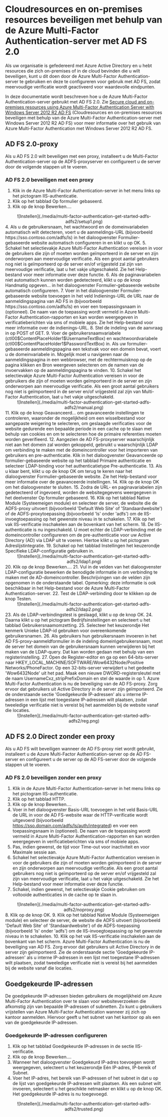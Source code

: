 <properties 
    pageTitle="Cloudresources en on-premises resources beveiligen met behulp van de Azure Multi-Factor Authentication-server met AD FS 2.0" 
    description="Dit is de Azure Multi-Factor Authentication-pagina waarop wordt beschreven hoe u met Azure MFA en AD FS 2.0 aan de slag kunt gaan." 
    services="multi-factor-authentication" 
    documentationCenter="" 
    authors="billmath" 
    manager="stevenpo" 
    editor="curtland"/>

<tags 
    ms.service="multi-factor-authentication" 
    ms.workload="identity" 
    ms.tgt_pltfrm="na" 
    ms.devlang="na" 
    ms.topic="get-started-article" 
    ms.date="08/04/2016" 
    ms.author="billmath"/>
# Cloudresources en on-premises resources beveiligen met behulp van de Azure Multi-Factor Authentication-server met AD FS 2.0

Als uw organisatie is gefedereerd met Azure Active Directory en u hebt resources die zich on-premises of in de cloud bevinden die u wilt beveiligen, kunt u dit doen door de Azure Multi-Factor Authentication-server te gebruiken en deze te configureren voor gebruik met AD FS, zodat meervoudige verificatie wordt geactiveerd voor waardevolle eindpunten.

In deze documentatie wordt beschreven hoe u de Azure Multi-Factor Authentication-server gebruikt met AD FS 2.0.  Zie [Secure cloud and on-premises resources using Azure Multi-Factor Authentication Server with Windows Server 2012 R2 AD FS](multi-factor-authentication-get-started-adfs-w2k12.md) (Cloudresources en on-premises resources beveiligen met behulp van de Azure Multi-Factor Authentication-server met Windows Server 2012 R2 AD FS) voor meer informatie over het gebruik van Azure Multi-Factor Authentication met Windows Server 2012 R2 AD FS.


## AD FS 2.0-proxy
Als u AD FS 2.0 wilt beveiligen met een proxy, installeert u de Multi-Factor Authentication-server op de ADFS-proxyserver en configureert u de server door de volgende stappen uit te voeren. 

### AD FS 2.0 beveiligen met een proxy

1. Klik in de Azure Multi-Factor Authentication-server in het menu links op het pictogram IIS-authenticatie.
2. Klik op het tabblad Op formulier gebaseerd.
3. Klik op de knop Bewerken....
<center>![Instellen](./media/multi-factor-authentication-get-started-adfs-adfs2/setup1.png)</center>
4. Als u de gebruikersnaam, het wachtwoord en de domeinvariabelen automatisch wilt detecteren, voert u de aanmeldings-URL (bijvoorbeeld https://sso.contoso.com/adfs/ls) in het dialoogvenster Formulier-gebaseerde website automatisch configureren in en klikt u op OK.
5. Schakel het selectievakje Azure Multi-Factor Authentication vereisen in voor de gebruikers die zijn of moeten worden geïmporteerd in de server en zijn onderworpen aan meervoudige verificatie. Als een groot aantal gebruikers nog niet is geïmporteerd op de server en/of vrijgesteld zal zijn van meervoudige verificatie, laat u het vakje uitgeschakeld. Zie het Help-bestand voor meer informatie over deze functie.
6. Als de paginavariabelen niet automatisch kunnen worden gedetecteerd, klikt u op de knop Handmatig opgeven... in het dialoogvenster Formulier-gebaseerde website automatisch configureren.
7. Voer in het dialoogvenster Formulier-gebaseerde website toevoegen in het veld Indienings-URL de URL naar de aanmeldingspagina van AD FS in (bijvoorbeeld https://sso.contoso.com/adfs/ls) en voer een toepassingsnaam in (optioneel). De naam van de toepassing wordt vermeld in Azure Multi-Factor Authentication-rapporten en kan worden weergegeven in verificatieberichten via sms of mobiele apps. Zie het Help-bestand voor meer informatie over de indienings-URL.
8. Stel de indeling van de aanvraag  in op POST of GET.
9. Voer de gebruikersnaamvariabele (ctl00$ContentPlaceHolder1$UsernameTextBox) en wachtwoordvariabele (ctl00$ContentPlaceHolder1$PasswordTextBox) in. Als uw formulier-gebaseerde aanmeldingspagina een tekstvak voor een domein bevat, voert u de domeinvariabele in. Mogelijk moet u navigeren naar de aanmeldingspagina in een webbrowser, met de rechtermuisknop op de pagina klikken en Bron weergeven selecteren om de namen van de invoervakken op de aanmeldingspagina te vinden.
10. Schakel het selectievakje Azure Multi-Factor Authentication vereisen in voor de gebruikers die zijn of moeten worden geïmporteerd in de server en zijn onderworpen aan meervoudige verificatie. Als een groot aantal gebruikers nog niet is geïmporteerd in de server en/of vrijgesteld zal zijn van Multi-Factor Authentication, laat u het vakje uitgeschakeld.
<center>![Instellen](./media/multi-factor-authentication-get-started-adfs-adfs2/manual.png)</center>
11. Klik op de knop Geavanceerd... om geavanceerde instellingen te controleren, waaronder de mogelijkheid om een wisselbestand voor aangepaste weigering te selecteren, om geslaagde verificaties voor de website gedurende een bepaalde periode in een cache op te slaan met behulp van cookies en om te selecteren hoe de primaire referenties moeten worden geverifieerd.
12. Aangezien de AD FS-proxyserver waarschijnlijk niet aan het domein zal worden gekoppeld, gebruikt u waarschijnlijk LDAP om verbinding te maken met de domeincontroller voor het importeren van gebruikers en pre-authenticatie. Klik in het dialoogvenster Geavanceerde op formulier-gebaseerde website op het tabblad Primaire authenticatie en selecteer LDAP-binding voor het authenticatietype Pre-authenticatie.
13. Als u klaar bent, klikt u op de knop OK om terug te keren naar het dialoogvenster Formulier-gebaseerde website. Zie het Help-bestand voor meer informatie over de geavanceerde instellingen.
14. Klik op de knop OK om het dialoogvenster te sluiten.
15. Zodra de URL- en paginavariabelen zijn gedetecteerd of ingevoerd, worden de websitegegevens weergegeven in het deelvenster Op formulier gebaseerd.
16. Klik op het tabblad Native Module (Systeemeigen module) en selecteer de server, de website die de ADFS-proxy uitvoert (bijvoorbeeld 'Default Web Site' of 'Standaardwebsite') of de ADFS-proxytoepassing (bijvoorbeeld 'ls' onder 'adfs') om de IIS-invoegtoepassing op het gewenste niveau in te schakelen.
17. Klik op het vak IIS-verificatie inschakelen aan de bovenkant van het scherm.
18. De IIS-authenticatie is nu ingeschakeld. U moet echter de LDAP-verbinding met de domeincontroller configureren om de pre-authenticatie voor uw Active Directory (AD) via LDAP uit te voeren. Hiertoe klikt u op het pictogram Adreslijstintegratie.
19. Schakel op het tabblad Instellingen het keuzerondje Specifieke LDAP-configuratie gebruiken in.
<center>![Instellen](./media/multi-factor-authentication-get-started-adfs-adfs2/ldap1.png)</center>
20. Klik op de knop Bewerken....
21. Vul in de velden van het dialoogvenster LDAP-configuratie bewerken de benodigde informatie in om verbinding te maken met de AD-domeincontroller. Beschrijvingen van de velden zijn opgenomen in de onderstaande tabel. Opmerking: deze informatie is ook beschikbaar in het Help-bestand voor de Azure Multi-Factor Authentication-server.
22. Test de LDAP-verbinding door te klikken op de knop Testen.
<center>![Instellen](./media/multi-factor-authentication-get-started-adfs-adfs2/ldap2.png)</center>
23. Als de LDAP-verbindingstest is geslaagd, klikt u op de knop OK.
24. Daarna klikt u op het pictogram Bedrijfsinstellingen en selecteert u het tabblad Gebruikersnaamomzetting.
25. Selecteer het keuzerondje Het kenmerk Unieke LDAP-id gebruiken voor overeenkomende gebruikersnamen.
26. Als gebruikers hun gebruikersnaam invoeren in het AD FS-proxy-aanmeldformulier in de indeling domein\gebruikersnaam, moet de server het domein van de gebruikersnaam kunnen verwijderen bij het maken van de LDAP-query. Dat kan worden gedaan met behulp van een registerinstelling.
27. Open de Register-editor en ga op een 64-bits-server naar HKEY_LOCAL_MACHINE/SOFTWARE/Wow6432Node/Positive Networks/PhoneFactor. Op een 32-bits-server verwijdert u het gedeelte 'Wow6432Node' uit het pad. Maak een nieuwe DWORD-registersleutel met de naam UsernameCxz_stripPrefixDomain en stel de waarde in op 1. Azure Multi-Factor Authentication is nu de beveiliging van de AD FS-proxy. Zorg ervoor dat gebruikers uit Active Directory in de server zijn geïmporteerd. Zie de onderstaande sectie 'Goedgekeurde IP-adressen' als u interne IP-adressen in een lijst met toegestane IP-adressen wilt plaatsen, zodat tweeledige verificatie niet is vereist bij het aanmelden bij de website vanaf die locaties.

<center>![Instellen](./media/multi-factor-authentication-get-started-adfs-adfs2/reg.png)</center>

## AD FS 2.0 Direct zonder een proxy

Als u AD FS wilt beveiligen wanneer de AD FS-proxy niet wordt gebruikt, installeert u de Azure Multi-Factor Authentication-server op de AD FS-server en configureert u de server op de AD FS-server door de volgende stappen uit te voeren. 

### AD FS 2.0 beveiligen zonder een proxy
1. Klik in de Azure Multi-Factor Authentication-server in het menu links op het pictogram IIS-authenticatie.
2. Klik op het tabblad HTTP.
3. Klik op de knop Bewerken....
4. Voer in het dialoogvenster Basis-URL toevoegen in het veld Basis-URL de URL in voor de AD FS-website waar de HTTP-verificatie wordt uitgevoerd (bijvoorbeeld https://sso.domain.com/adfs/ls/auth/integrated) en voer een toepassingsnaam in (optioneel). De naam van de toepassing wordt vermeld in Azure Multi-Factor Authentication-rapporten en kan worden weergegeven in verificatieberichten via sms of mobiele apps.
5. Pas, indien gewenst, de tijd voor Time-out voor inactiviteit en voor Maximale sessie aan.
6. Schakel het selectievakje Azure Multi-Factor Authentication vereisen in voor de gebruikers die zijn of moeten worden geïmporteerd in de server en zijn onderworpen aan meervoudige verificatie. Als een groot aantal gebruikers nog niet is geïmporteerd op de server en/of vrijgesteld zal zijn van meervoudige verificatie, laat u het vakje uitgeschakeld. Zie het Help-bestand voor meer informatie over deze functie.
7. Schakel, indien gewenst, het selectievakje Cookie gebruiken om voltooide authenticaties in de cache op te slaan in.
<center>![Instellen](./media/multi-factor-authentication-get-started-adfs-adfs2/noproxy.png)</center>
8. Klik op de knop OK.
9. Klik op het tabblad Native Module (Systeemeigen module) en selecteer de server, de website die ADFS uitvoert (bijvoorbeeld 'Default Web Site' of 'Standaardwebsite') of de ADFS-toepassing (bijvoorbeeld 'ls' onder 'adfs') om de IIS-invoegtoepassing op het gewenste niveau in te schakelen.
10. Klik op het vak IIS-verificatie inschakelen aan de bovenkant van het scherm. Azure Multi-Factor Authentication is nu de beveiliging van AD FS. Zorg ervoor dat gebruikers uit Active Directory in de server zijn geïmporteerd. Zie de onderstaande sectie 'Goedgekeurde IP-adressen' als u interne IP-adressen in een lijst met toegestane IP-adressen wilt plaatsen, zodat tweeledige verificatie niet is vereist bij het aanmelden bij de website vanaf die locaties.


## Goedgekeurde IP-adressen
De goedgekeurde IP-adressen bieden gebruikers de mogelijkheid om Azure Multi-Factor Authentication over te slaan voor websiteverzoeken die afkomstig zijn van bepaalde IP-adressen of subnetten. Zo kunt u gebruikers vrijstellen van Azure Multi-Factor Authentication wanneer zij zich op kantoor aanmelden. Hiervoor geeft u het subnet van het kantoor op als een van de goedgekeurde IP-adressen. 

### Goedgekeurde IP-adressen configureren


1. Klik op het tabblad Goedgekeurde IP-adressen in de sectie IIS-verificatie.
1. Klik op de knop Bewerken....
1. Wanneer het dialoogvenster Goedgekeurd IP-adres toevoegen wordt weergegeven, selecteert u het keuzerondje Eén IP-adres, IP-bereik of Subnet.
1. Voer het IP-adres, het bereik van IP-adressen of het subnet in dat u op de lijst van goedgekeurde IP-adressen wilt plaatsen. Als een subnet wilt invoeren, selecteert u het geschikte netmasker en klikt u op de knop OK. Het goedgekeurde IP-adres is nu toegevoegd.


<center>![Instellen](./media/multi-factor-authentication-get-started-adfs-adfs2/trusted.png)</center>

 



<!--HONumber=ago16_HO4-->


